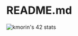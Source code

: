 # README.md

![kmorin's 42 stats](https://badge.mediaplus.ma/darkblue/kmorin?1337Badge=off&UM6P=off)
